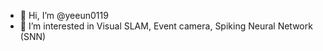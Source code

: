 - 👋 Hi, I’m @yeeun0119
- 👀 I’m interested in Visual SLAM, Event camera, Spiking Neural Network (SNN)

<!---
yeeun0119/yeeun0119 is a ✨ special ✨ repository because its `README.md` (this file) appears on your GitHub profile.
You can click the Preview link to take a look at your changes.
--->
